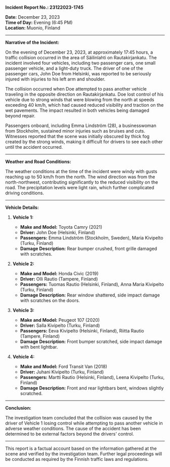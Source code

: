 

**Incident Report No.: 23122023-1745**

**Date:** December 23, 2023  
**Time of Day:** Evening (6:45 PM)  
**Location:** Muonio, Finland  

---

**Narrative of the Incident:**

On the evening of December 23, 2023, at approximately 17:45 hours, a traffic collision occurred in the area of Säilinlahti on Rautakirjankatu. The incident involved four vehicles, including two passenger cars, one small passenger vehicle, and a light-duty truck. The driver of one of the passenger cars, John Doe from Helsinki, was reported to be seriously injured with injuries to his left arm and shoulder.

The collision occurred when Doe attempted to pass another vehicle traveling in the opposite direction on Rautakirjankatu. Doe lost control of his vehicle due to strong winds that were blowing from the north at speeds exceeding 40 km/h, which had caused reduced visibility and traction on the wet pavements. The impact resulted in both vehicles being damaged beyond repair.

Passengers onboard, including Emma Lindström (28), a businesswoman from Stockholm, sustained minor injuries such as bruises and cuts. Witnesses reported that the scene was initially obscured by thick fog created by the strong winds, making it difficult for drivers to see each other until the accident occurred.

---

**Weather and Road Conditions:**

The weather conditions at the time of the incident were windy with gusts reaching up to 50 km/h from the north. The wind direction was from the north-northwest, contributing significantly to the reduced visibility on the road. The precipitation levels were light rain, which further complicated driving conditions.

---

**Vehicle Details:**

1. **Vehicle 1:**  
   - **Make and Model:** Toyota Camry (2021)  
   - **Driver:** John Doe (Helsinki, Finland)  
   - **Passengers:** Emma Lindström (Stockholm, Sweden), Maria Kivipelto (Turku, Finland)  
   - **Damage Description:** Rear bumper crushed, front grille damaged with scratches.  

2. **Vehicle 2:**  
   - **Make and Model:** Honda Civic (2019)  
   - **Driver:** Olli Rautio (Tampere, Finland)  
   - **Passengers:** Tuomas Rautio (Helsinki, Finland), Anna Maria Kivipelto (Turku, Finland)  
   - **Damage Description:** Rear window shattered, side impact damage with scratches on the doors.  

3. **Vehicle 3:**  
   - **Make and Model:** Peugeot 107 (2020)  
   - **Driver:** Salla Kivipelto (Turku, Finland)  
   - **Passengers:** Eeva Kivipelto (Helsinki, Finland), Riitta Rautio (Tampere, Finland)  
   - **Damage Description:** Front bumper scratched, side impact damage with bent lightbar.  

4. **Vehicle 4:**  
   - **Make and Model:** Ford Transit Van (2018)  
   - **Driver:** Juhani Kivipelto (Turku, Finland)  
   - **Passengers:** Martti Rautio (Helsinki, Finland), Leena Kivipelto (Turku, Finland)  
   - **Damage Description:** Front and rear lightbars bent, windows slightly scratched.  

---

**Conclusion:**

The investigation team concluded that the collision was caused by the driver of Vehicle 1 losing control while attempting to pass another vehicle in adverse weather conditions. The cause of the accident has been determined to be external factors beyond the drivers' control.

--- 

This report is a factual account based on the information gathered at the scene and verified by the investigation team. Further legal proceedings will be conducted as required by the Finnish traffic laws and regulations.